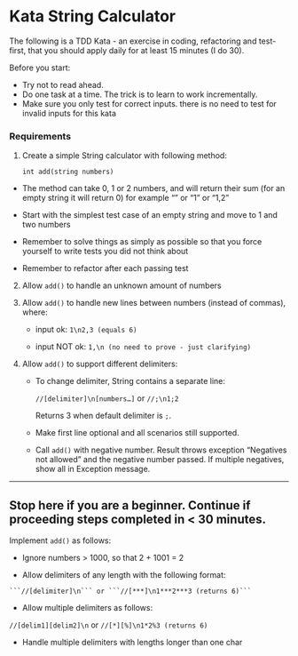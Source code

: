 # Kata String Calculator

 The following is a TDD Kata - an exercise in coding, refactoring and test-first, that you should apply daily for at least 15 minutes (I do 30).

 Before you start: 

  * Try not to read ahead.
  * Do one task at a time. The trick is to learn to work incrementally.
  * Make sure you only test for correct inputs. there is no need to test for invalid inputs for this kata

### Requirements

 1. Create a simple String calculator with following method:
 
    ```int add(string numbers)```

  *  The method can take 0, 1 or 2 numbers, and will return their sum (for an empty string it will return 0) for example “” or    “1” or “1,2”

  * Start with the simplest test case of an empty string and move to 1 and two numbers

  * Remember to solve things as simply as possible so that you force yourself to write tests you did not think about

  * Remember to refactor after each passing test

 2. Allow ```add()``` to handle an unknown amount of numbers

 3. Allow ```add()``` to handle new lines between numbers (instead of commas), where:

    * input ok: ```1\n2,3 (equals 6)```

    * input NOT ok: ```1,\n (no need to prove - just clarifying)```

 4. Allow ```add()``` to support different delimiters:
  
    * To change delimiter, String contains a separate line: 
        
        ```//[delimiter]\n[numbers…]``` or ```//;\n1;2``` 
        
       Returns 3 when default delimiter is ```;```.

    * Make first line optional and all scenarios still supported.

    * Call ```add()``` with negative number. Result throws exception “Negatives not allowed” and the negative number passed.  If multiple negatives, show all in Exception message.

 ---
Stop here if you are a beginner.  Continue if proceeding steps completed in < 30 minutes.
 ---

Implement ```add()``` as follows:

   * Ignore numbers > 1000, so that 2 + 1001  = 2 

   * Allow delimiters of any length with the following format:  
   
    ```//[delimiter]\n``` or ```//[***]\n1***2***3 (returns 6)```
    
   * Allow multiple delimiters as follows: 
   
   ```//[delim1][delim2]\n``` or ```//[*][%]\n1*2%3 (returns 6)```

   * Handle multiple delimiters with lengths longer than one char
